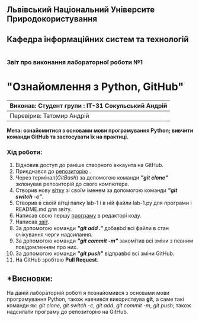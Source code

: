 ## Львівський Національний Університе Природокористування
## Кафедра інформаційних систем та технологій
#
### Звіт про виконання лабораторної роботи №1 
# "Ознайомлення з Python, GitHub"

|Виконав: Студент групи : ІТ-31 Сокульський Андрій|
|-------------------------------------------------|
|Перевірив: Татомир Андрій|

**Мета: ознайомитися з основами мови програмування Python; вивчити команди GitHub та застосувати їх на практиці.**

### Хід роботи:

 1. Відновив доступ до раніше створного аккаунта на GitHub.
 2. Приєднався до [репозиторію](https://github.com/tatomyr/__oop-2023--it-31) .
 3. Через термінал(*GitBash*) за допомогою команди ***"git clone"*** зклонував репозиторій до свого компютера.
 4. Створив нову [вітку](https://github.com/tatomyr/__oop-2023--it-31/tree/andrii-sokulskyi) зі своїм іменем за допомогою команди ***"git switch -c"***.
 5. Створив в своїй вітці папку lab-1 і в ній файли lab-1.py для програми і README.md для звіту.
 6. Написав свою першу [програму](lab-1.py) в редакторі коду.
 7. Написав [звіт](README.md). 
 8. За допомогою команди ***"git add ."*** добавbd всі файли в стан очікування черги надсилання.
 9. За допомогою команди ***"git commit -m"*** закомітив всі зміни з певним повідомленням про них.
 10. За допомогою команди ***"git push"*** відправbd всі зміни GitHub.
 1. На GitHub зробтвю **Pull Request**.

## *Висновки: 
На даній лабораторній роботі я познайомився з основами мови програмування Python, також навчився використвува **git**, а саме такі команди як: *git clone*, *git switch -c*, *git add*, *git commit -m*, *git push*; також надсилати програму до репозиторію на GitHub.